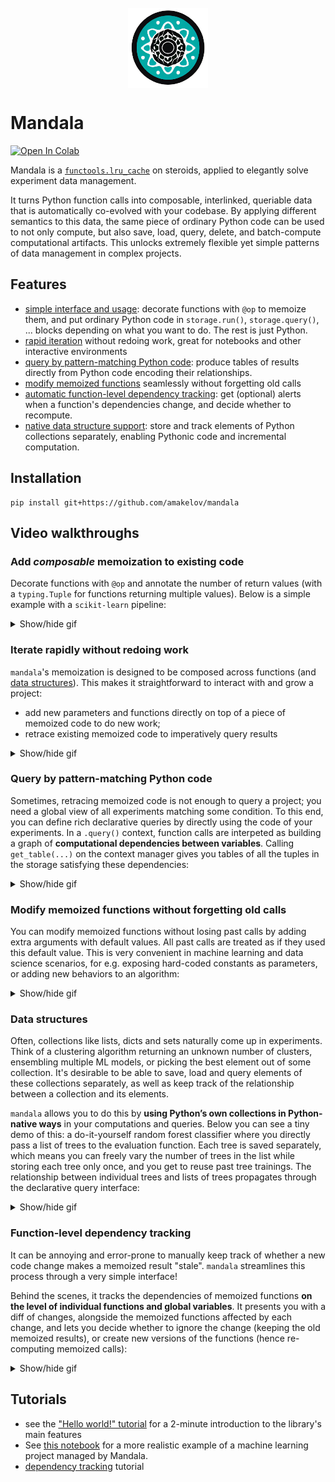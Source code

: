 <div align="center">
	<br>
		<img src="assets/logo-no-background.png" height=128 alt="logo" align="center">
	<br>
</div>

# Mandala

<div align="left">
<a href="https://colab.research.google.com/github/amakelov/mandala/blob/master/mandala/tutorials/00_hello.ipynb">
  <img src="https://colab.research.google.com/assets/colab-badge.svg" alt="Open In Colab"/>
</a>
</div>

Mandala is a
[`functools.lru_cache`](https://docs.python.org/3/library/functools.html#functools.lru_cache)
on steroids, applied to elegantly solve experiment data management.

It turns Python function calls into composable, interlinked, queriable data that
is automatically co-evolved with your codebase. By applying different semantics
to this data, the same piece of ordinary Python code can be used to not only
compute, but also save, load, query, delete, and batch-compute computational
artifacts. This unlocks extremely flexible yet simple patterns of data
management in complex projects.

## Features
- [simple interface and usage](#add-composable-memoization-to-existing-code): decorate functions with `@op` to
  memoize them, and put ordinary Python code in `storage.run()`, `storage.query()`,
  ... blocks depending on what you want to do. The rest is just Python.
- [rapid iteration](#iterate-rapidly-without-redoing-work) without redoing work,
  great for notebooks and other interactive environments
- [query by pattern-matching Python
  code](#query-by-pattern-matching-python-code): produce tables of results
  directly from Python code encoding their relationships.
- [modify memoized
  functions](#modify-memoized-functions-without-forgetting-old-calls) seamlessly without
  forgetting old calls
- [automatic function-level dependency tracking](#function-level-dependency-tracking): get
  (optional) alerts when a function's dependencies change, and decide whether to
  recompute.
- [native data structure support](#data-structures): store and track elements of
  Python collections separately, enabling Pythonic code and incremental
  computation.

## Installation
```
pip install git+https://github.com/amakelov/mandala
```

## Video walkthroughs

### Add *composable* memoization to existing code
Decorate functions with `@op` and annotate the number of return values (with a
`typing.Tuple` for functions returning multiple values). Below is a simple
example with a `scikit-learn` pipeline:

<details closed><summary>Show/hide gif</summary>
<p>

![01_memoization](https://user-images.githubusercontent.com/1467702/210118002-4d2418a3-5d34-42f4-bf49-8a0522b788b1.gif)
</p>
</details>

### Iterate rapidly without redoing work
`mandala`'s memoization is designed to be composed across functions (and [data
structures](#data-structures)). This makes it straightforward to interact with
and grow a project:
- add new parameters and functions directly on top of a piece of memoized code
  to do new work;
- retrace existing memoized code to imperatively query results

<details closed><summary>Show/hide gif</summary>
<p>

![02_iteration](https://user-images.githubusercontent.com/1467702/210118075-f48501ab-ba13-473f-a8fe-0fd2d555b9e1.gif)
</p>
</details>

### Query by pattern-matching Python code
Sometimes, retracing memoized code is not enough to query a project; you need a
global view of all experiments matching some condition. To this end, you can
define rich declarative queries by directly using the code of your experiments.
In a `.query()` context, function calls are interpeted as building a graph of
**computational dependencies between variables**. Calling `get_table(...)` on
the context manager gives you tables of all the tuples in the storage satisfying 
these dependencies:

<details closed><summary>Show/hide gif</summary>
<p>

![03_queries](https://user-images.githubusercontent.com/1467702/210118099-0fcbfb60-cc02-438b-b975-3e335558d8d1.gif)
</p>
</details>

### Modify memoized functions without forgetting old calls
You can modify memoized functions without losing past calls by adding extra
arguments with default values. All past calls are treated as if they used this
default value. This is very convenient in machine learning and data science
scenarios, for e.g. exposing hard-coded constants as parameters, or adding new
behaviors to an algorithm:

<details closed><summary>Show/hide gif</summary>
<p>

![04_add_input](https://user-images.githubusercontent.com/1467702/210118150-f8abd146-9b3e-4987-9ac2-782be8c4f856.gif)
</p>
</details>

### Data structures
Often, collections like lists, dicts and sets naturally come up in experiments.
Think of a clustering algorithm returning an unknown number of clusters,
ensembling multiple ML models, or picking the best element out of some
collection. It's desirable to be able to save, load and query elements of these
collections separately, as well as keep track of the relationship between
a collection and its elements. 

`mandala` allows you to do this by **using Python’s own collections in
Python-native ways** in your computations and queries. Below you can see a tiny
demo of this: a do-it-yourself random forest classifier where you directly pass
a list of trees to the evaluation function. Each tree is saved separately, which
means you can freely vary the number of trees in the list while storing each
tree only once, and you get to reuse past tree trainings. The relationship
between individual trees and lists of trees propagates through the declarative
query interface:

<details closed><summary>Show/hide gif</summary>
<p>

![05_data_structures](https://user-images.githubusercontent.com/1467702/210394133-8533e0ec-6f30-43ab-bbad-3facc3f6f909.gif)
</p>
</details>

### Function-level dependency tracking
It can be annoying and error-prone to manually keep track of whether a new code
change makes a memoized result "stale". `mandala` streamlines this process
through a very simple interface! 

Behind the scenes, it tracks the dependencies of memoized functions **on the
level of individual functions and global variables**. It presents you with a
diff of changes, alongside the memoized functions affected by each change, and
lets you decide whether to ignore the change (keeping the old memoized results),
or create new versions of the functions (hence re-computing memoized calls):

<details closed><summary>Show/hide gif</summary>
<p>

![06_dependencies](https://user-images.githubusercontent.com/1467702/210449697-3bd8fa87-38f1-4755-9a48-84cc9a1d2ad7.gif)
</p>
</details>


## Tutorials 
- see the ["Hello world!"
  tutorial](https://github.com/amakelov/mandala_lite/blob/master/mandala_lite/tutorials/00_hello.ipynb)
  for a 2-minute introduction to the library's main features
- See [this notebook](https://github.com/amakelov/mandala_lite/blob/master/mandala_lite/tutorials/01_logistic.ipynb)
for a more realistic example of a machine learning project managed by Mandala.
- [dependency tracking](https://github.com/amakelov/mandala_lite/blob/master/mandala_lite/tutorials/02_dependencies.ipynb) tutorial